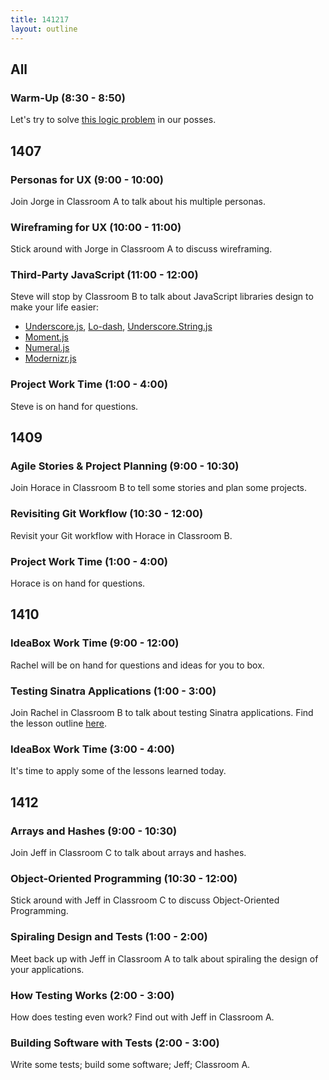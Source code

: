 ```yaml
---
title: 141217
layout: outline
---
```


## All

### Warm-Up (8:30 - 8:50)

Let's try to solve [this logic problem](http://cl.ly/2e42381b1O3G) in our posses.

## 1407

### Personas for UX (9:00 - 10:00)

Join Jorge in Classroom A to talk about his multiple personas.

### Wireframing for UX (10:00 - 11:00)

Stick around with Jorge in Classroom A to discuss wireframing.

### Third-Party JavaScript (11:00 - 12:00)

Steve will stop by Classroom B to talk about JavaScript libraries design to make your life easier:

* [Underscore.js][underscore], [Lo-dash][ld], [Underscore.String.js][underscore-string]
* [Moment.js][moment]
* [Numeral.js][numeral]
* [Modernizr.js][modernizr]

[underscore]: http://underscorejs.org
[ld]: https://lodash.com
[underscore-string]: https://github.com/epeli/underscore.string#readme
[moment]: http://momentjs.com
[numeral]: http://numeraljs.com
[modernizr]: http://modernizr.com

### Project Work Time (1:00 - 4:00)

Steve is on hand for questions.

## 1409

### Agile Stories & Project Planning (9:00 - 10:30)

Join Horace in Classroom B to tell some stories and plan some projects.

### Revisiting Git Workflow (10:30 - 12:00)

Revisit your Git workflow with Horace in Classroom B.

### Project Work Time (1:00 - 4:00)

Horace is on hand for questions.

## 1410

### IdeaBox Work Time (9:00 - 12:00)

Rachel will be on hand for questions and ideas for you to box.

### Testing Sinatra Applications (1:00 - 3:00)

Join Rachel in Classroom B to talk about testing Sinatra applications. Find the lesson outline [here](https://github.com/turingschool/lesson_plans/blob/master/ruby_02-web_applications_with_ruby/testing_sinatra_applications.markdown).

### IdeaBox Work Time (3:00 - 4:00)

It's time to apply some of the lessons learned today.

## 1412

### Arrays and Hashes (9:00 - 10:30)

Join Jeff in Classroom C to talk about arrays and hashes.

### Object-Oriented Programming (10:30 - 12:00)

Stick around with Jeff in Classroom C to discuss Object-Oriented Programming.

### Spiraling Design and Tests (1:00 - 2:00)

Meet back up with Jeff in Classroom A to talk about spiraling the design of your applications.

### How Testing Works (2:00 - 3:00)

How does testing even work? Find out with Jeff in Classroom A.

### Building Software with Tests (2:00 - 3:00)

Write some tests; build some software; Jeff; Classroom A.
